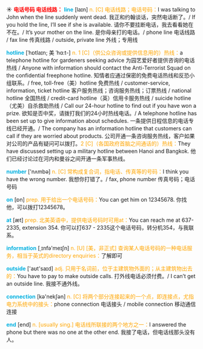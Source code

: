 ☀ <font color="red">**电话号码 电话线路：**</font>
<font color="sky blue">**line**</font> [laɪn] 
<font color="orange">n. [C] 电话线路；电话号码：</font>I was talking to John when the line suddenly went dead. 我正和约翰谈话，突然电话断了。/ If you hold the line, I’ll see if she is available. 请你不要挂断电话，我去看看她在不在。/ It’s your mother on the line. 是你母亲打的电话。/ phone line 电话线路 / fax line 传真线路 / outside, private line 外线；专用线 
           
<font color="sky blue">**hotline**</font> [ˈhɒtlaɪn; 美 ˈhɑ:t-]
<font color="orange">n. 1 [C]（供公众咨询或提供信息用的）热线：</font>a telephone hotline for gardeners seeking advice 为园艺爱好者提供咨询的电话热线 / Anyone with information should contact the Anti-Terrorist Squad on the confidential freephone hotline. 知情者应通过保密的免费电话热线和反恐小组联系。/ free, toll-free（美）hotline 免费热线 / customer-service, information, ticket hotline 客户服务热线；咨询服务热线；订票热线 / national hotline 全国热线 / credit-card hotline（英）信用卡服务热线 / suicide hotline（尤美）自杀救助热线 / Call our 24-hour hotline to find out if you have won a prize. 欲知是否中奖，请拨打我们的24小时热线电话。/ A telephone hotline has been set up to give information about schedules. 一条提供日程信息的电话专线已经开通。/ The company has an information hotline that customers can call if they are worried about products. 公司开通一条咨询服务热线，客户如果对公司的产品有疑问可以拨打。<font color="orange">2 [C]（各国政府首脑之间通话的）热线：</font>They have discussed setting up a military hotline between Hanoi and Bangkok. 他们已经讨论过在河内和曼谷之间开通一条军事热线。

<font color="sky blue">**number**</font> ['nʌmbə] 
<font color="orange">n. [C] 常构成复合词，指电话、传真等的号码：</font>I think you have the wrong number. 我想你打错了。/ fax, phone number 传真号码；电话号码

<font color="sky blue">**on**</font> [ɒn] 
<font color="orange">prep. 用于给出一个电话号码：</font>You can get him on 12345678. 你找他，可以拨打12345678。

<font color="sky blue">**at**</font> [æt] 
<font color="orange">prep. 北美英语中，提供电话号码时可用at：</font>You can reach me at 637-2335, extension 354. 你可以打637 - 2335这个电话号码，转分机354，与我联系。

<font color="sky blue">**information**</font> [͵ɪnfə'meɪʃn] 
<font color="orange">n. [U] [美，非正式] 查询某人电话号码的一种电话服务，相当于英式的directory enquiries：</font>了解即可

<font color="sky blue">**outside**</font> ['aʊt'saɪd] 
<font color="orange">adj. 只用于名词前，位于主建筑物外面的；从主建筑物出去的：</font>You have to pay to make outside calls. 打外线电话必须付费。/ I can’t get an outside line. 我接不通外线。

<font color="sky blue">**connection**</font> [kə'nekʃən] 
<font color="orange">n. [C] 将两个部分连接起来的一个点，即连接点，尤指电力系统中的接头：</font>phone connection 电话接头 / mobile connection 移动通信连接

<font color="sky blue">**end**</font> [end] 
<font color="orange">n. [usually sing.] 电话线所联接的两个地方之一：</font>I answered the phone but there was no one at the other end. 我接了电话，但电话线那头没有人。
